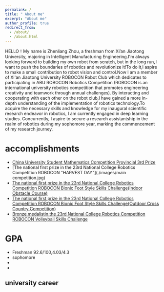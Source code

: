 ```yaml
---
permalink: /
title: " About me"
excerpt: "About me"
author_profile: true
redirect_from: 
  - /about/
  - /about.html
---
```

  HELLO！My name is Zhenliang Zhou, a freshman from Xi’an Jiaotong University, majoring in Intelligent Manufacturing Engineering.I'm always looking forward to building my own robot from scratch, but in the long run, I want to push the boundaries of robotics and revolutionize it!To do it,I aspire to make a small contribution to robot vision and control.Now I am a member of Xi'an Jiaotong University ROBOCON Robot Club which dedicates to participating in ABU ROBOCON Robotics Competition (ROBOCON is an international university robotics competition that promotes engineering creativity and teamwork through annual challenges). By interacting and cooperating with each other on the robot club,I have gained a more in-depth understanding of the implementation of robotics technology.To acquire the necessary skills and knowledge for my inaugural scientific research endeavor in robotics, I am currently engaged in deep learning studies. Concurrently, I aspire to secure a research assistantship in the realm of robotics during my sophomore year, marking the commencement of my research journey.

accomplishments
======
* [China University Student Mathematics Competition Provincial 3rd Prize](./images/math.jpg)
* [The national first prize in the 23rd National College Robotics Competition ROBOCON "HARVEST DAY"](./images/main competition.jpg)
* [The national first prize in the 23rd National College Robotics Competition ROBOCON Bionic Foot Style Skills Challenge(Indoor Obstacle Course) ](./images/Outdoor.jpg)
* [The national first prize in the 23rd National College Robotics Competition ROBOCON Bionic Foot Style Skills Challenge(Outdoor Cross Country Competition)](./images/Indoor.jpg)
* [Bronze medalistin the 23rd National College Robotics Competition ROBOCON Volleyball Skills Challenge](./images/vollyball.jpg)

GPA
======
* Freshman 92.6/100,4.03/4.3
* sophomore 
* 
* 
university career
------



